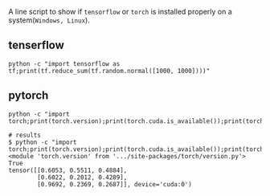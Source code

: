 A line script to show if `tensorflow` or `torch` is installed properly on a system(`Windows, Linux`).
## tenserflow
```
python -c "import tensorflow as tf;print(tf.reduce_sum(tf.random.normal([1000, 1000])))"
```

## pytorch
```
python -c "import torch;print(torch.version);print(torch.cuda.is_available());print(torch.rand(3,3).cuda())"

# results
$ python -c "import torch;print(torch.version);print(torch.cuda.is_available());print(torch.rand(3,3).cuda())"
<module 'torch.version' from '.../site-packages/torch/version.py'>
True
tensor([[0.6053, 0.5511, 0.4884],
        [0.6022, 0.2012, 0.4289],
        [0.9692, 0.2369, 0.2687]], device='cuda:0')
```
